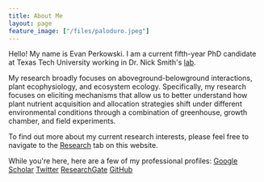 ```yaml
---
title: About Me
layout: page
feature_image: ["/files/paloduro.jpeg"]
---
```


Hello! My name is Evan Perkowski. I am a current fifth-year PhD candidate at Texas Tech University working in Dr. Nick Smith's [lab](http://www.smithecophyslab.com/). 

My research broadly focuses on aboveground-belowground interactions, plant ecophysiology, and ecosystem ecology. Specifically, my research focuses on eliciting mechanisms that allow us to better understand how plant nutrient acquisition and allocation strategies shift under different environmental conditions through a combination of greenhouse, growth chamber, and field experiments. 

To find out more about my current research interests, please feel free to navigate to the [Research]("/Research.md") tab on this website.

While you're here, here are a few of my professional profiles:
[Google Scholar](https://scholar.google.com/citations?user=brocRHQAAAAJ&hl=en&oi=ao)
[Twitter](https://twitter.com/EvanPerkowski)
[ResearchGate](https://www.researchgate.net/profile/Evan-Perkowski)
[GitHub](https://github.com/eaperkowski)
